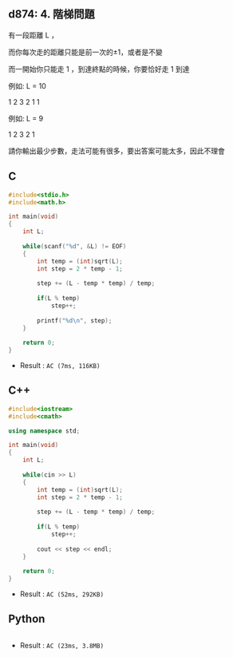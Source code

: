## d874: 4. 階梯問題
有一段距離 L ，

而你每次走的距離只能是前一次的±1，或者是不變

而一開始你只能走 1 ，到達終點的時候，你要恰好走 1 到達

例如: L = 10

1 2 3 2 1 1

例如: L = 9

1 2 3 2 1

請你輸出最少步數，走法可能有很多，要出答案可能太多，因此不理會

## C
```C
#include<stdio.h>
#include<math.h>

int main(void)
{
	int L;
	
	while(scanf("%d", &L) != EOF)
	{
		int temp = (int)sqrt(L);
		int step = 2 * temp - 1;
		
		step += (L - temp * temp) / temp;
		
		if(L % temp)
			step++;
		
		printf("%d\n", step);
	}
	
	return 0;
}
```
 * Result : `AC (7ms, 116KB)`

## C++
```C++
#include<iostream>
#include<cmath>

using namespace std;

int main(void)
{
	int L;
	
	while(cin >> L)
	{
		int temp = (int)sqrt(L);
		int step = 2 * temp - 1;
		
		step += (L - temp * temp) / temp;
		
		if(L % temp)
			step++;
		
		cout << step << endl;
	}
	
	return 0;
}
```
 * Result : `AC (52ms, 292KB)`

## Python
```python

```
 * Result : `AC (23ms, 3.8MB)`
